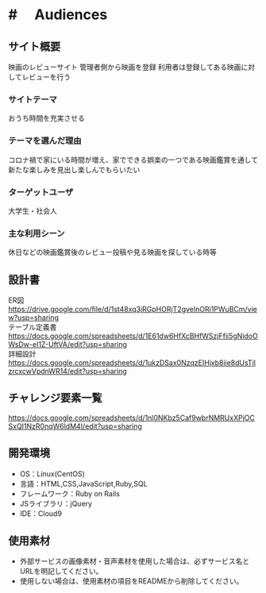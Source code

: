 # # 　Audiences

## サイト概要

映画のレビューサイト
管理者側から映画を登録
利用者は登録してある映画に対してレビューを行う


### サイトテーマ

おうち時間を充実させる


### テーマを選んだ理由
コロナ禍で家にいる時間が増え、家でできる娯楽の一つである映画鑑賞を通して新たな楽しみを見出し楽しんでもらいたい

### ターゲットユーザ
大学生・社会人

### 主な利用シーン
休日などの映画鑑賞後のレビュー投稿や見る映画を探している時等

## 設計書

ER図　https://drive.google.com/file/d/1st48xq3jRGpHORjT2gveInORi1PWuBCm/view?usp=sharing </br>
テーブル定義書　https://docs.google.com/spreadsheets/d/1E61dw6HfXcBHfWSzjFfii5gNidoOWsDw-eI1Z-UftVA/edit?usp=sharing</br>
詳細設計　https://docs.google.com/spreadsheets/d/1ukzDSax0NzqzEIHjxb8iie8dUsTjlzrcxcwVpdnWR14/edit?usp=sharing


## チャレンジ要素一覧
https://docs.google.com/spreadsheets/d/1nl0NKbz5Caf9wbrNMRUxXPjOCSxQI1NzR0nqW6ldM4I/edit?usp=sharing

## 開発環境
- OS：Linux(CentOS)
- 言語：HTML,CSS,JavaScript,Ruby,SQL
- フレームワーク：Ruby on Rails
- JSライブラリ：jQuery
- IDE：Cloud9

## 使用素材
- 外部サービスの画像素材・音声素材を使用した場合は、必ずサービス名とURLを明記してください。
- 使用しない場合は、使用素材の項目をREADMEから削除してください。
